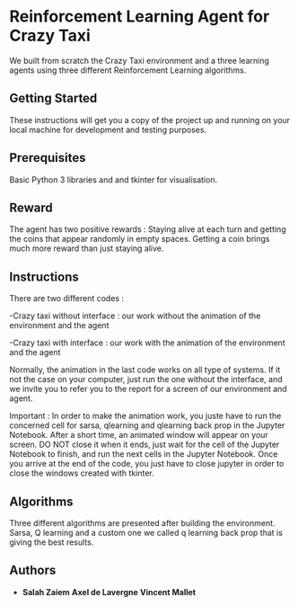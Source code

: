 # Reinforcement Learning Agent for Crazy Taxi
We built from scratch the Crazy Taxi environment and a three learning agents using three different Reinforcement Learning algorithms. 

## Getting Started 


These instructions will get you a copy of the project up and running on your local machine for development and testing purposes.


## Prerequisites 
Basic Python 3 libraries and and tkinter for visualisation. 
## Reward  
The agent has two positive rewards : Staying alive at each turn and getting the coins that appear randomly in empty spaces. Getting a coin brings much more reward than just staying alive. 

 
## Instructions 


There are two different codes :

-Crazy taxi without interface : our work without the animation of the environment and the agent

-Crazy taxi with interface : our work with the animation of the environment and the agent

Normally, the animation in the last code works on all type of systems. If it not the case on your computer, just run the one without the interface, and we invite you to refer you to the report for a screen of our environment and agent.

Important : In order to make the animation work, you juste have to run the concerned cell for sarsa, qlearning and qlearning back prop in the Jupyter Notebook. After a short time, an animated window will appear on your screen. DO NOT close it when it ends, just wait for the cell of the Jupyter Notebook to finish, and run the next cells in the Jupyter Notebook. 
Once you arrive at the end of the code, you just have to close jupyter in order to close the windows created with tkinter. 
## Algorithms 
Three different algorithms are presented after building the environment. Sarsa, Q learning and a custom one we called q learning back prop that is giving the best results. 


## Authors

* **Salah Zaiem**  **Axel de Lavergne** **Vincent Mallet**